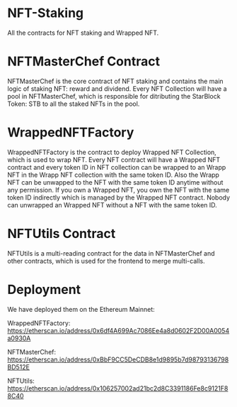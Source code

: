 # NFT-Staking

All the contracts for NFT staking and Wrapped NFT.

# NFTMasterChef Contract
NFTMasterChef is the core contract of NFT staking and contains the main logic of staking NFT: reward and dividend. Every NFT Collection will have a pool in NFTMasterChef, which is responsible for ditributing the StarBlock Token: STB to all the staked NFTs in the pool.

# WrappedNFTFactory
WrappedNFTFactory is the contract to deploy Wrapped NFT Collection, which is used to wrap NFT. Every NFT contract will have a Wrapped NFT contract and every token ID in NFT collection can be wrapped to an Wrapp NFT in the Wrapp NFT collection with the same token ID. Also the Wrapp NFT can be unwapped to the NFT with the same token ID anytime without any permission. If you own a Wrapped NFT, you own the NFT with the same token ID indirectly which is managed by the Wrapped NFT contract. Nobody can unwrapped an Wrapped NFT without a NFT with the same token ID.

# NFTUtils Contract
NFTUtils is a multi-reading contract for the data in NFTMasterChef and other contracts, which is used for the frontend to merge multi-calls.

# Deployment

We have deployed them on the Ethereum Mainnet: 

WrappedNFTFactory: https://etherscan.io/address/0x6df4A699Ac7086Ee4a8d0602F2D00A0054a0930A

NFTMasterChef: https://etherscan.io/address/0xBbF9CC5DeCDB8e1d9895b7d98793136798BD512E

NFTUtils: https://etherscan.io/address/0x106257002ad21bc2d8C3391186Fe8c9121F88C40


